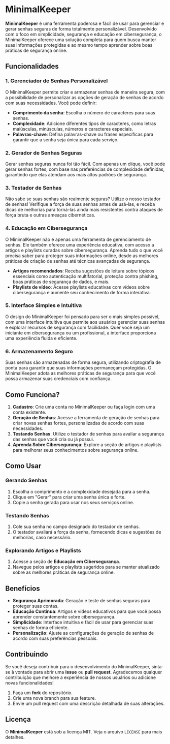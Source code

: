 # MinimalKeeper

**MinimalKeeper** é uma ferramenta poderosa e fácil de usar para gerenciar e gerar senhas seguras de forma totalmente personalizável. Desenvolvido com o foco em simplicidade, segurança e educação em cibersegurança, o MinimalKeeper oferece uma solução completa para quem busca manter suas informações protegidas e ao mesmo tempo aprender sobre boas práticas de segurança online.

## Funcionalidades

### 1. **Gerenciador de Senhas Personalizável**
O MinimalKeeper permite criar e armazenar senhas de maneira segura, com a possibilidade de personalizar as opções de geração de senhas de acordo com suas necessidades. Você pode definir:

- **Comprimento da senha**: Escolha o número de caracteres para suas senhas.
- **Complexidade**: Adicione diferentes tipos de caracteres, como letras maiúsculas, minúsculas, números e caracteres especiais.
- **Palavras-chave**: Defina palavras-chave ou frases específicas para garantir que a senha seja única para cada serviço.

### 2. **Gerador de Senhas Seguras**
Gerar senhas seguras nunca foi tão fácil. Com apenas um clique, você pode gerar senhas fortes, com base nas preferências de complexidade definidas, garantindo que elas atendam aos mais altos padrões de segurança.

### 3. **Testador de Senhas**
Não sabe se suas senhas são realmente seguras? Utilize o nosso testador de senhas! Verifique a força de suas senhas antes de usá-las, e receba dicas de melhorias para torná-las ainda mais resistentes contra ataques de força bruta e outras ameaças cibernéticas.

### 4. **Educação em Cibersegurança**
O MinimalKeeper não é apenas uma ferramenta de gerenciamento de senhas. Ele também oferece uma experiência educativa, com acesso a artigos e playlists curadas sobre cibersegurança. Aprenda tudo o que você precisa saber para proteger suas informações online, desde as melhores práticas de criação de senhas até técnicas avançadas de segurança.

- **Artigos recomendados**: Receba sugestões de leitura sobre tópicos essenciais como autenticação multifatorial, proteção contra phishing, boas práticas de segurança de dados, e mais.
- **Playlists de vídeo**: Acesse playlists educativas com vídeos sobre cibersegurança e aumente seu conhecimento de forma interativa.

### 5. **Interface Simples e Intuitiva**
O design do MinimalKeeper foi pensado para ser o mais simples possível, com uma interface intuitiva que permite aos usuários gerenciar suas senhas e explorar recursos de segurança com facilidade. Quer você seja um iniciante em cibersegurança ou um profissional, a interface proporciona uma experiência fluida e eficiente.

### 6. **Armazenamento Seguro**
Suas senhas são armazenadas de forma segura, utilizando criptografia de ponta para garantir que suas informações permaneçam protegidas. O MinimalKeeper adota as melhores práticas de segurança para que você possa armazenar suas credenciais com confiança.

## Como Funciona?

1. **Cadastro**: Crie uma conta no MinimalKeeper ou faça login com uma conta existente.
2. **Geração de Senhas**: Acesse a ferramenta de geração de senhas para criar novas senhas fortes, personalizadas de acordo com suas necessidades.
3. **Testando Senhas**: Utilize o testador de senhas para avaliar a segurança das senhas que você cria ou já possui.
4. **Aprenda Sobre Cibersegurança**: Explore a seção de artigos e playlists para melhorar seus conhecimentos sobre segurança online.

## Como Usar

### Gerando Senhas
1. Escolha o comprimento e a complexidade desejada para a senha.
2. Clique em "Gerar" para criar uma senha única e forte.
3. Copie a senha gerada para usar nos seus serviços online.

### Testando Senhas
1. Cole sua senha no campo designado do testador de senhas.
2. O testador avaliará a força da senha, fornecendo dicas e sugestões de melhorias, caso necessário.

### Explorando Artigos e Playlists
1. Acesse a seção de **Educação em Cibersegurança**.
2. Navegue pelos artigos e playlists sugeridos para se manter atualizado sobre as melhores práticas de segurança online.

## Benefícios

- **Segurança Aprimorada**: Geração e teste de senhas seguras para proteger suas contas.
- **Educação Contínua**: Artigos e vídeos educativos para que você possa aprender constantemente sobre cibersegurança.
- **Simplicidade**: Interface intuitiva e fácil de usar para gerenciar suas senhas de forma eficiente.
- **Personalização**: Ajuste as configurações de geração de senhas de acordo com suas preferências pessoais.

## Contribuindo

Se você deseja contribuir para o desenvolvimento do MinimalKeeper, sinta-se à vontade para abrir uma **issue** ou **pull request**. Agradecemos qualquer contribuição que melhore a experiência de nossos usuários ou adicione novas funcionalidades!

1. Faça um **fork** do repositório.
2. Crie uma nova branch para sua feature.
3. Envie um pull request com uma descrição detalhada de suas alterações.

## Licença

O **MinimalKeeper** está sob a licença MIT. Veja o arquivo `LICENSE` para mais detalhes.
